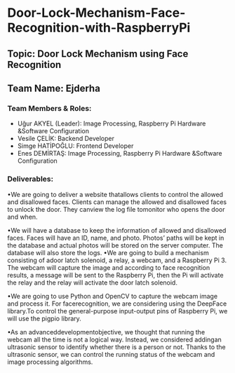# Door-Lock-Mechanism-Face-Recognition-with-RaspberryPi

## Topic: Door Lock Mechanism using Face Recognition
## Team Name: Ejderha

### Team Members & Roles: 
- Uğur AKYEL (Leader): Image Processing, Raspberry Pi Hardware &Software Configuration 
- Vesile ÇELİK: Backend Developer
- Simge HATİPOĞLU: Frontend Developer
- Enes DEMİRTAŞ: Image Processing, Raspberry Pi Hardware &Software Configuration

### Deliverables: 

•We are going to deliver a website thatallows clients to control the allowed and disallowed faces. Clients can manage the allowed and disallowed faces to unlock the door. They canview the log file tomonitor who opens the door and when. 

•We will have a database to keep the information of allowed and disallowed faces. Faces will have an ID, name, and photo. Photos’ paths will be kept in the database and actual photos will be stored on the server computer.  The database will also store the logs. •We are going to build a mechanism consisting of adoor latch solenoid, a relay, a webcam, and a Raspberry Pi 3. The webcam will capture the image and according to face recognition results, a message will be sent to the Raspberry Pi, then the Pi will activate the relay and the relay will activate the door latch solenoid. 

•We are going to use Python and OpenCV to capture the webcam image and process it. For facerecognition, we are considering using the DeepFace library.To control the general-purpose input-output pins of Raspberry Pi, we will use the pigpio library.

•As an advanceddevelopmentobjective, we thought that running the webcam all the time is not a logical way. Instead, we considered addingan ultrasonic sensor to identify whether there is a person or not. Thanks to the ultrasonic sensor, we can control the running status of the webcam and image processing algorithms.